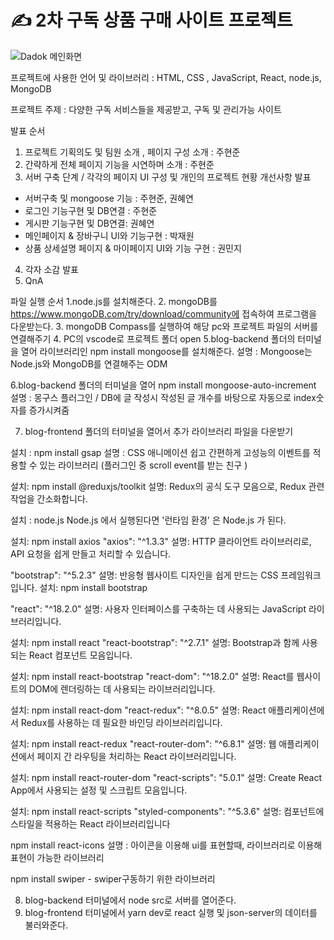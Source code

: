 ✍️ 2차 구독 상품 구매 사이트 프로젝트
======================================

![Dadok 메인화면](https://github.com/kwonminji-v/Dadok_Service_2/assets/124131332/b579d12a-947e-48f7-b8e1-0da1e0d43a1c)




프로젝트에 사용한 언어 및 라이브러리 : HTML, CSS , JavaScript, React, node.js, MongoDB

프로젝트 주제 : 다양한 구독 서비스들을 제공받고, 구독 및 관리가능 사이트

발표 순서 
1) 프로젝트 기획의도 및 팀원 소개 , 페이지 구성 소개 : 주현준
2) 간략하게 전체 페이지 기능을 시연하며 소개 : 주현준
3) 서버 구축 단계 / 각각의 페이지 UI 구성 및 개인의 프로젝트 현황 개선사항 발표

 - 서버구축 및 mongoose 기능 : 주현준, 권혜연
 - 로그인 기능구현 및 DB연결 : 주현준
 - 게시판 기능구현 및 DB연결: 권혜연
 - 메인페이지 & 장바구니 UI와 기능구현 : 박재원
 - 상품 상세설명 페이지 & 마이페이지 UI와 기능 구현 : 권민지

4) 각자 소감 발표
5) QnA

파일 실행 순서
1.node.js를 설치해준다.
2. mongoDB를 https://www.mongoDB.com/try/download/community에 접속하여 프로그램을 다운받는다.
3. mongoDB Compass를 실행하여 해당 pc와 프로젝트 파일의 서버를 연결해주기
4. PC의 vscode로 프로젝트 폴더 open 
5.blog-backend 폴더의 터미널을 열어 라이브러리인 npm install mongoose를 설치해준다.
설명 : Mongoose는 Node.js와 MongoDB를 연결해주는 ODM

6.blog-backend 폴더의 터미널을 열어 npm install mongoose-auto-increment
설명 : 몽구스 플러그인 / DB에 글 작성시 작성된 글 개수를 바탕으로 자동으로 index숫자를 증가시켜줌

7. blog-frontend 폴더의 터미널을 열어서 추가 라이브러리 파일을 다운받기

설치 : npm install gsap
설명 : CSS 애니메이션 쉽고 간편하게 고성능의 이벤트를 적용할 수 있는 라이브러리 (플러그인 중 scroll event를 받는 친구 )

설치: npm install @reduxjs/toolkit
설명: Redux의 공식 도구 모음으로, Redux 관련 작업을 간소화합니다.

설치 : node.js
Node.js 에서 실행된다면 '런타임 환경' 은 Node.js 가 된다.

설치: npm install axios
"axios": "^1.3.3"
설명: HTTP 클라이언트 라이브러리로, API 요청을 쉽게 만들고 처리할 수 있습니다.


"bootstrap": "^5.2.3"
설명: 반응형 웹사이트 디자인을 쉽게 만드는 CSS 프레임워크입니다.
설치: npm install bootstrap

"react": "^18.2.0"
설명: 사용자 인터페이스를 구축하는 데 사용되는 JavaScript 라이브러리입니다.

설치: npm install react
"react-bootstrap": "^2.7.1"
설명: Bootstrap과 함께 사용되는 React 컴포넌트 모음입니다.

설치: npm install react-bootstrap
"react-dom": "^18.2.0"
설명: React를 웹사이트의 DOM에 렌더링하는 데 사용되는 라이브러리입니다.

설치: npm install react-dom
"react-redux": "^8.0.5"
설명: React 애플리케이션에서 Redux를 사용하는 데 필요한 바인딩 라이브러리입니다.

설치: npm install react-redux
"react-router-dom": "^6.8.1"
설명: 웹 애플리케이션에서 페이지 간 라우팅을 처리하는 React 라이브러리입니다.

설치: npm install react-router-dom
"react-scripts": "5.0.1"
설명: Create React App에서 사용되는 설정 및 스크립트 모음입니다.

설치: npm install react-scripts
"styled-components": "^5.3.6"
설명: 컴포넌트에 스타일을 적용하는 React 라이브러리입니다

npm install react-icons 
설명 : 아이콘을 이용해 ui를 표현할때, 라이브러리로 이용해 표현이 가능한 라이브러리

npm install swiper - swiper구동하기 위한 라이브러리

8. blog-backend 터미널에서 node src로 서버를 열어준다.
9. blog-frontend 터미널에서 yarn dev로 react 실행 및 json-server의 데이터를 불러와준다.

